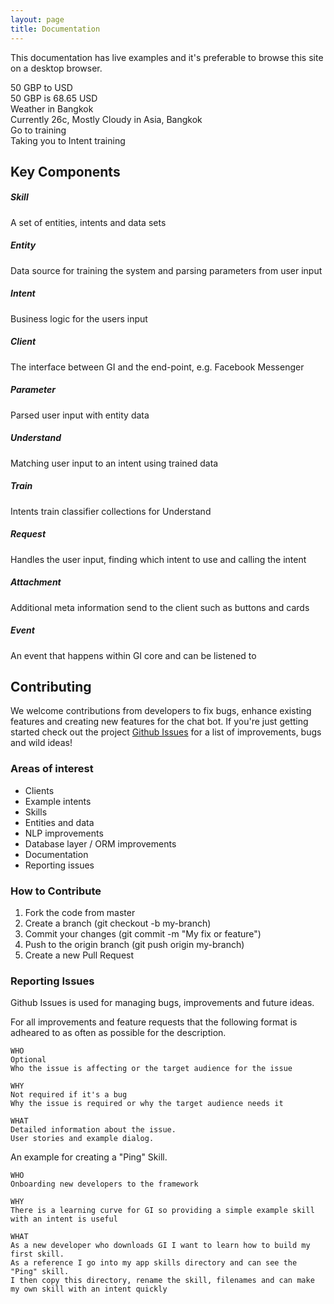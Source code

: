 ```yaml
---
layout: page
title: Documentation
---
```



This documentation has live examples and it's preferable to browse this site on a desktop browser.


<div class="chat" markdown="0">
  <div class="user"><span>50 GBP to USD</span></div>
  <div class="bot"><span>50 GBP is 68.65 USD</span></div>
  <div class="user"><span>Weather in Bangkok</span></div>
  <div class="bot"><span>Currently 26c, Mostly Cloudy in Asia, Bangkok</span></div>
  <div class="user"><span>Go to training</span></div>
  <div class="bot"><span>Taking you to Intent training</span></div>
</div>



## Key Components

##### Skill
A set of entities, intents and data sets

##### Entity
Data source for training the system and parsing parameters from user input

##### Intent
Business logic for the users input

##### Client
The interface between GI and the end-point, e.g. Facebook Messenger

##### Parameter
Parsed user input with entity data

##### Understand
Matching user input to an intent using trained data

##### Train
Intents train classifier collections for Understand

##### Request
Handles the user input, finding which intent to use and calling the intent

##### Attachment
Additional meta information send to the client such as buttons and cards

##### Event
An event that happens within GI core and can be listened to



## Contributing


We welcome contributions from developers to fix bugs, enhance existing features and creating new features for the chat bot. If you're just getting started check out the project [Github Issues](https://github.com/darrenmoore/GoodIntentionsChatBot/issues) for a list of improvements, bugs and wild ideas!

### Areas of interest

* Clients
* Example intents
* Skills
* Entities and data
* NLP improvements
* Database layer / ORM improvements
* Documentation
* Reporting issues


### How to Contribute

1. Fork the code from master
2. Create a branch (git checkout -b my-branch)
3. Commit your changes (git commit -m "My fix or feature")
4. Push to the origin branch (git push origin my-branch)
5. Create a new Pull Request


### Reporting Issues

Github Issues is used for managing bugs, improvements and future ideas.

For all improvements and feature requests that the following format is adheared to as often as possible for the description.

~~~
WHO
Optional
Who the issue is affecting or the target audience for the issue

WHY
Not required if it's a bug
Why the issue is required or why the target audience needs it

WHAT
Detailed information about the issue.
User stories and example dialog.
~~~

An example for creating a "Ping" Skill.

~~~
WHO
Onboarding new developers to the framework

WHY
There is a learning curve for GI so providing a simple example skill with an intent is useful

WHAT
As a new developer who downloads GI I want to learn how to build my first skill.
As a reference I go into my app skills directory and can see the "Ping" skill.
I then copy this directory, rename the skill, filenames and can make my own skill with an intent quickly
~~~